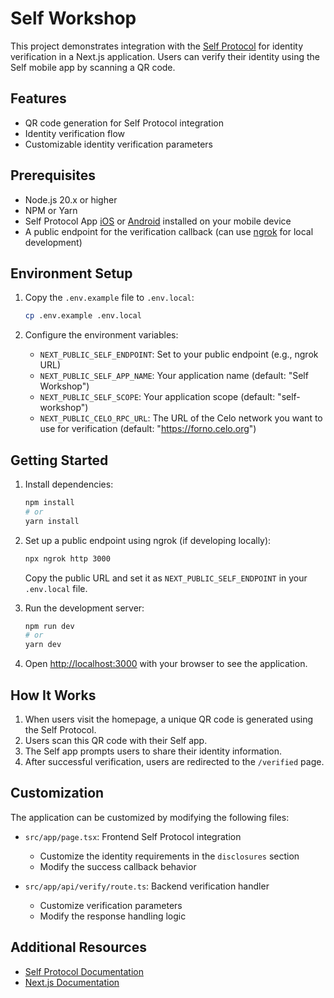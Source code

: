 # Self Workshop

This project demonstrates integration with the [Self Protocol](https://self.xyz/) for identity verification in a Next.js application. Users can verify their identity using the Self mobile app by scanning a QR code.

## Features

- QR code generation for Self Protocol integration
- Identity verification flow
- Customizable identity verification parameters

## Prerequisites

- Node.js 20.x or higher
- NPM or Yarn
- Self Protocol App [iOS](https://apps.apple.com/us/app/self-zk/id6478563710) or [Android](https://play.google.com/store/apps/details?id=com.proofofpassportapp&pli=1) installed on your mobile device
- A public endpoint for the verification callback (can use [ngrok](https://ngrok.com/) for local development)

## Environment Setup

1. Copy the `.env.example` file to `.env.local`:

   ```bash
   cp .env.example .env.local
   ```

2. Configure the environment variables:
   - `NEXT_PUBLIC_SELF_ENDPOINT`: Set to your public endpoint (e.g., ngrok URL)
   - `NEXT_PUBLIC_SELF_APP_NAME`: Your application name (default: "Self Workshop")
   - `NEXT_PUBLIC_SELF_SCOPE`: Your application scope (default: "self-workshop")
   - `NEXT_PUBLIC_CELO_RPC_URL`: The URL of the Celo network you want to use for verification (default: "https://forno.celo.org")

## Getting Started

1. Install dependencies:

   ```bash
   npm install
   # or
   yarn install
   ```

2. Set up a public endpoint using ngrok (if developing locally):

   ```bash
   npx ngrok http 3000
   ```

   Copy the public URL and set it as `NEXT_PUBLIC_SELF_ENDPOINT` in your `.env.local` file.

3. Run the development server:

   ```bash
   npm run dev
   # or
   yarn dev
   ```

4. Open [http://localhost:3000](http://localhost:3000) with your browser to see the application.

## How It Works

1. When users visit the homepage, a unique QR code is generated using the Self Protocol.
2. Users scan this QR code with their Self app.
3. The Self app prompts users to share their identity information.
4. After successful verification, users are redirected to the `/verified` page.

## Customization

The application can be customized by modifying the following files:

- `src/app/page.tsx`: Frontend Self Protocol integration

  - Customize the identity requirements in the `disclosures` section
  - Modify the success callback behavior

- `src/app/api/verify/route.ts`: Backend verification handler
  - Customize verification parameters
  - Modify the response handling logic

## Additional Resources

- [Self Protocol Documentation](https://docs.self.xyz/)
- [Next.js Documentation](https://nextjs.org/docs)
